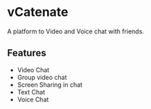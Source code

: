 # vCatenate

A platform to Video and Voice chat with friends.

## Features

- Video Chat
- Group video chat
- Screen Sharing in chat
- Text Chat
- Voice Chat
